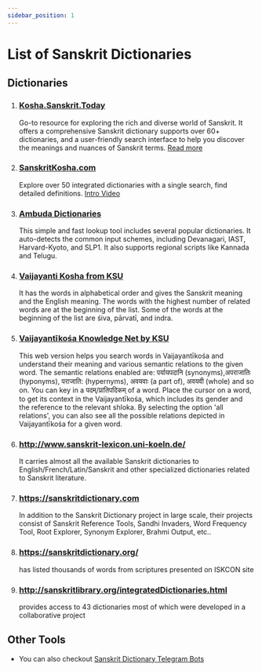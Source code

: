 ```yaml
---
sidebar_position: 1
---
```


# List of Sanskrit Dictionaries

## Dictionaries

1. ### [Kosha.Sanskrit.Today](https://kosha.sanskrit.today)
    
    Go-to resource for exploring the rich and diverse world of Sanskrit. It offers a comprehensive Sanskrit dictionary supports over 60+ dictionaries, and a user-friendly search interface to help you discover the meanings and nuances of Sanskrit terms. [Read more](kosha.sanskrit.today)

1. ### [SanskritKosha.com](https://sanskritkosha.com)

    Explore over 50 integrated dictionaries with a single search, find detailed definitions. <IconFA icon="fa fa-youtube-play" /> [Intro Video](https://youtu.be/Ksgdu6EJ7zA?feature=shared)

1. ### [Ambuda Dictionaries](https://ambuda.org/tools/dictionaries)

    This simple and fast lookup tool includes several popular dictionaries. It auto-detects the common input schemes, including Devanagari, IAST, Harvard-Kyoto, and SLP1. It also supports regional scripts like Kannada and Telugu.

1. ### [Vaijayanti Kosha from KSU](https://sambhasha.ksu.ac.in/CompLing/cgi-bin/mahakosha/k_synset_aggregate.py)

    It has the words in alphabetical order and gives the Sanskrit meaning and the English meaning. The words with the highest number of related words are at the beginning of the list. Some of the words at the beginning of the list are śiva, pārvatī, and indra.

1. ### [Vaijayantīkośa Knowledge Net by KSU](https://sambhasha.ksu.ac.in/CompLing/vk/)

    This web version helps you search words in Vaijayantīkośa and understand their meaning and various semantic relations to the given word. The semantic relations enabled are: पर्यायपदानि (synonyms),अपराजातिः (hyponyms), पराजाति: (hypernyms), अवयवाः (a part of), अवयवी (whole) and so on. You can key in a पदम्/प्रातिपदिकम् of a word. Place the cursor on a word, to get its context in the Vaijayantīkośa, which includes its gender and the reference to the relevant shloka. By selecting the option 'all relations', you can also see all the possible relations depicted in Vaijayantīkośa for a given word.


1. ### http://www.sanskrit-lexicon.uni-koeln.de/

    It carries almost all the available Sanskrit dictionaries to English/French/Latin/Sanskrit and other specialized dictionaries related to Sanskrit literature.

1. ### https://sanskritdictionary.com

    In addition to the Sanskrit Dictionary project in large scale, their projects consist of Sanskrit Reference Tools, Sandhi Invaders, Word Frequency Tool, Root Explorer, Synonym Explorer, Brahmi Output, etc..

1. ### https://sanskritdictionary.org/

    has listed thousands of words from scriptures presented on ISKCON site

1. ### http://sanskritlibrary.org/integratedDictionaries.html

    provides access to 43 dictionaries most of which were developed in a collaborative project

## Other Tools

* You can also checkout [Sanskrit Dictionary Telegram Bots](/info/utility/telegram-bots#dictionary-bots)
